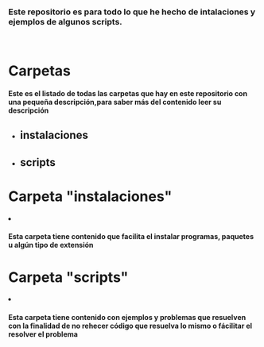 <p><h3>Este repositorio es para todo lo que he hecho de intalaciones y ejemplos de algunos scripts.</h3><p>
<br>
<p><h1>Carpetas</h1></p>
<p><h4>Este es el listado de todas las carpetas que hay en este repositorio con una pequeña descripción,para saber más del contenido leer su descripción</h4></p>
<ul>
<li><p><h2>instalaciones</h2></p></li>
<li><p><h2>scripts</h2></p></li>
</ul>
<p><h1>Carpeta "instalaciones"</h1></p>
<li><p><h4>Esta carpeta tiene contenido que facilita el instalar programas, paquetes u algún tipo de extensión</h4></p></li>
<p><h1>Carpeta "scripts"</h1></p>
<li><p><h4>Esta carpeta tiene contenido con ejemplos y problemas que resuelven con la finalidad de no rehecer código que resuelva lo mismo o fácilitar el resolver el problema</h4></p></li>
